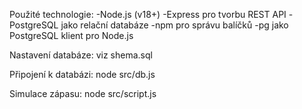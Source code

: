 Použité technologie:
-Node.js (v18+)
-Express pro tvorbu REST API
-PostgreSQL jako relační databáze
-npm pro správu balíčků
-pg jako PostgreSQL klient pro Node.js

Nastavení databáze:
viz shema.sql

Připojení k databázi:
node src/db.js

Simulace zápasu:
node src/script.js

